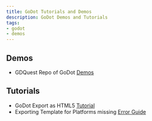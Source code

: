 ```yaml
---
title: GoDot Tutorials and Demos
description: GoDot Demos and Tutorials
tags:
- godot
- demos
---
```


## Demos

- GDQuest Repo of GoDot [Demos](https://github.com/GDQuest/godot-demos)

## Tutorials

- GoDot Export as HTML5 [Tutorial](https://docs.godotengine.org/en/stable/tutorials/export/exporting_for_web.html)
- Exporting Template for Platforms missing [Error Guide](https://godotengine.org/qa/65015/export-templates-for-this-platform-are-missing)
